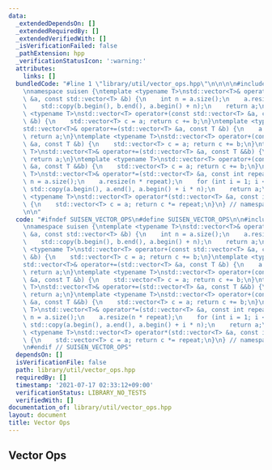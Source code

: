 ```yaml
---
data:
  _extendedDependsOn: []
  _extendedRequiredBy: []
  _extendedVerifiedWith: []
  _isVerificationFailed: false
  _pathExtension: hpp
  _verificationStatusIcon: ':warning:'
  attributes:
    links: []
  bundledCode: "#line 1 \"library/util/vector_ops.hpp\"\n\n\n\n#include <vector>\n\
    \nnamespace suisen {\ntemplate <typename T>\nstd::vector<T>& operator+=(std::vector<T>\
    \ &a, const std::vector<T> &b) {\n    int n = a.size();\n    a.resize(n + b.size());\n\
    \    std::copy(b.begin(), b.end(), a.begin() + n);\n    return a;\n}\ntemplate\
    \ <typename T>\nstd::vector<T> operator+(const std::vector<T> &a, const std::vector<T>\
    \ &b) {\n    std::vector<T> c = a; return c += b;\n}\ntemplate <typename T>\n\
    std::vector<T>& operator+=(std::vector<T> &a, const T &b) {\n    a.push_back(b);\
    \ return a;\n}\ntemplate <typename T>\nstd::vector<T> operator+(const std::vector<T>\
    \ &a, const T &b) {\n    std::vector<T> c = a; return c += b;\n}\ntemplate <typename\
    \ T>\nstd::vector<T>& operator+=(std::vector<T> &a, const T &&b) {\n    a.push_back(b);\
    \ return a;\n}\ntemplate <typename T>\nstd::vector<T> operator+(const std::vector<T>\
    \ &a, const T &&b) {\n    std::vector<T> c = a; return c += b;\n}\ntemplate <typename\
    \ T>\nstd::vector<T>& operator*=(std::vector<T> &a, const int repeat) {\n    int\
    \ n = a.size();\n    a.resize(n * repeat);\n    for (int i = 1; i < repeat; ++i)\
    \ std::copy(a.begin(), a.end(), a.begin() + i * n);\n    return a;\n}\ntemplate\
    \ <typename T>\nstd::vector<T> operator*(std::vector<T> &a, const int repeat)\
    \ {\n    std::vector<T> c = a; return c *= repeat;\n}\n} // namespace suisen\n\
    \n\n"
  code: "#ifndef SUISEN_VECTOR_OPS\n#define SUISEN_VECTOR_OPS\n\n#include <vector>\n\
    \nnamespace suisen {\ntemplate <typename T>\nstd::vector<T>& operator+=(std::vector<T>\
    \ &a, const std::vector<T> &b) {\n    int n = a.size();\n    a.resize(n + b.size());\n\
    \    std::copy(b.begin(), b.end(), a.begin() + n);\n    return a;\n}\ntemplate\
    \ <typename T>\nstd::vector<T> operator+(const std::vector<T> &a, const std::vector<T>\
    \ &b) {\n    std::vector<T> c = a; return c += b;\n}\ntemplate <typename T>\n\
    std::vector<T>& operator+=(std::vector<T> &a, const T &b) {\n    a.push_back(b);\
    \ return a;\n}\ntemplate <typename T>\nstd::vector<T> operator+(const std::vector<T>\
    \ &a, const T &b) {\n    std::vector<T> c = a; return c += b;\n}\ntemplate <typename\
    \ T>\nstd::vector<T>& operator+=(std::vector<T> &a, const T &&b) {\n    a.push_back(b);\
    \ return a;\n}\ntemplate <typename T>\nstd::vector<T> operator+(const std::vector<T>\
    \ &a, const T &&b) {\n    std::vector<T> c = a; return c += b;\n}\ntemplate <typename\
    \ T>\nstd::vector<T>& operator*=(std::vector<T> &a, const int repeat) {\n    int\
    \ n = a.size();\n    a.resize(n * repeat);\n    for (int i = 1; i < repeat; ++i)\
    \ std::copy(a.begin(), a.end(), a.begin() + i * n);\n    return a;\n}\ntemplate\
    \ <typename T>\nstd::vector<T> operator*(std::vector<T> &a, const int repeat)\
    \ {\n    std::vector<T> c = a; return c *= repeat;\n}\n} // namespace suisen\n\
    \n#endif // SUISEN_VECTOR_OPS"
  dependsOn: []
  isVerificationFile: false
  path: library/util/vector_ops.hpp
  requiredBy: []
  timestamp: '2021-07-17 02:33:12+09:00'
  verificationStatus: LIBRARY_NO_TESTS
  verifiedWith: []
documentation_of: library/util/vector_ops.hpp
layout: document
title: Vector Ops
---
```

## Vector Ops